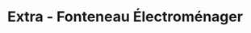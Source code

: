 ---
title: "Extra - Fonteneau Électroménager"
url: /la-couarde-sur-mer/extra-fonteneau-electromenager/
shop: appareil ménager
---